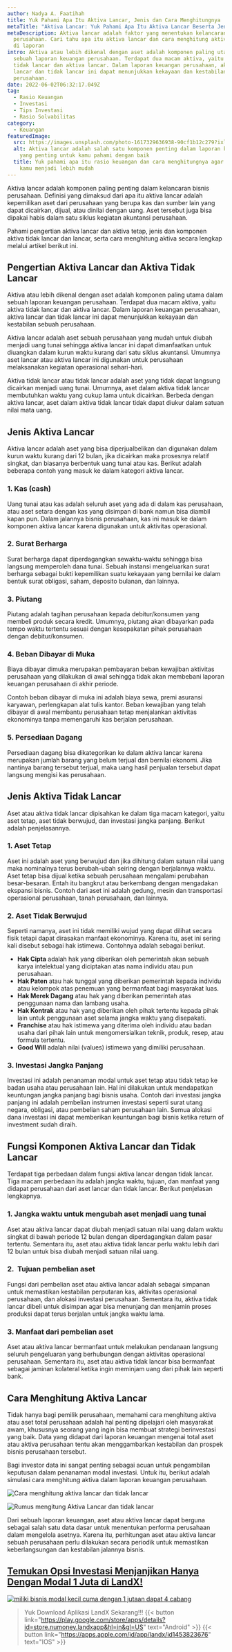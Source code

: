```yaml
---
author: Nadya A. Faatihah
title: Yuk Pahami Apa Itu Aktiva Lancar, Jenis dan Cara Menghitungnya
metaTitle: "Aktiva Lancar: Yuk Pahami Apa Itu Aktiva Lancar Beserta Jenisnya"
metaDescription: Aktiva lancar adalah faktor yang menentukan kelancaran bisnis
  perusahaan. Cari tahu apa itu aktiva lancar dan cara menghitung aktiva lancar
  di laporan
intro: Aktiva atau lebih dikenal dengan aset adalah komponen paling utama dalam
  sebuah laporan keuangan perusahaan. Terdapat dua macam aktiva, yaitu aktiva
  tidak lancar dan aktiva lancar. Dalam laporan keuangan perusahaan, aktiva
  lancar dan tidak lancar ini dapat menunjukkan kekayaan dan kestabilan sebuah
  perusahaan.
date: 2022-06-02T06:32:17.049Z
tag:
  - Rasio Keuangan
  - Investasi
  - Tips Investasi
  - Rasio Solvabilitas
category:
  - Keuangan
featuredImage:
  src: https://images.unsplash.com/photo-1617329636938-90cf1b12c279?ixlib=rb-1.2.1&ixid=MnwxMjA3fDB8MHxwaG90by1wYWdlfHx8fGVufDB8fHx8&auto=format&fit=crop&w=870&q=80
  alt: Aktiva lancar adalah salah satu komponen penting dalam laporan keuangan
    yang penting untuk kamu pahami dengan baik
  title: Yuk pahami apa itu rasio keuangan dan cara menghitungnya agar investasi
    kamu menjadi lebih mudah
---
```

Aktiva lancar adalah komponen paling penting dalam kelancaran bisnis perusahaan. Definisi yang dimaksud dari apa itu aktiva lancar adalah kepemilikan aset dari perusahaan yang berupa kas dan sumber lain yang dapat dicairkan, dijual, atau dinilai dengan uang. Aset tersebut juga bisa dipakai habis dalam satu siklus kegiatan akuntansi perusahaan.

Pahami pengertian aktiva lancar dan aktiva tetap, jenis dan komponen aktiva tidak lancar dan lancar, serta cara menghitung aktiva secara lengkap melalui artikel berikut ini.

## Pengertian Aktiva Lancar dan Aktiva Tidak Lancar

Aktiva atau lebih dikenal dengan aset adalah komponen paling utama dalam sebuah laporan keuangan perusahaan. Terdapat dua macam aktiva, yaitu aktiva tidak lancar dan aktiva lancar. Dalam laporan keuangan perusahaan, aktiva lancar dan tidak lancar ini dapat menunjukkan kekayaan dan kestabilan sebuah perusahaan. 

Aktiva lancar adalah aset sebuah perusahaan yang mudah untuk diubah menjadi uang tunai sehingga aktiva lancar ini dapat dimanfaatkan untuk diuangkan dalam kurun waktu kurang dari satu siklus akuntansi. Umumnya aset lancar atau aktiva lancar ini digunakan untuk perusahaan melaksanakan kegiatan operasional sehari-hari.

Aktiva tidak lancar atau tidak lancar adalah aset yang tidak dapat langsung dicairkan menjadi uang tunai. Umumnya, aset dalam aktiva tidak lancar membutuhkan waktu yang cukup lama untuk dicairkan. Berbeda dengan aktiva lancar, aset dalam aktiva tidak lancar tidak dapat diukur dalam satuan nilai mata uang.

## Jenis Aktiva Lancar

Aktiva lancar adalah aset yang bisa diperjualbelikan dan digunakan dalam kurun waktu kurang dari 12 bulan, jika dicairkan maka prosesnya relatif singkat, dan biasanya berbentuk uang tunai atau kas. Berikut adalah beberapa contoh yang masuk ke dalam kategori aktiva lancar.

### 1. Kas (cash) 

Uang tunai atau kas adalah seluruh aset yang ada di dalam kas perusahaan, atau aset setara dengan kas yang disimpan di bank namun bisa diambil kapan pun. Dalam jalannya bisnis perusahaan, kas ini masuk ke dalam komponen aktiva lancar karena digunakan untuk aktivitas operasional.  

### 2. Surat Berharga

Surat berharga dapat diperdagangkan sewaktu-waktu sehingga bisa langsung memperoleh dana tunai. Sebuah instansi mengeluarkan surat berharga sebagai bukti kepemilikan suatu kekayaan yang bernilai ke dalam bentuk surat obligasi, saham, deposito bulanan, dan lainnya.

### 3. Piutang

Piutang adalah tagihan perusahaan kepada debitur/konsumen yang membeli produk secara kredit. Umumnya, piutang akan dibayarkan pada tempo waktu tertentu sesuai dengan kesepakatan pihak perusahaan dengan debitur/konsumen.

### 4. Beban Dibayar di Muka

Biaya dibayar dimuka merupakan pembayaran beban kewajiban aktivitas perusahaan yang dilakukan di awal sehingga tidak akan membebani laporan keuangan perusahaan di akhir periode.

Contoh beban dibayar di muka ini adalah biaya sewa, premi asuransi karyawan, perlengkapan alat tulis kantor. Beban kewajiban yang telah dibayar di awal membantu perusahaan tetap menjalankan aktivitas ekonominya tanpa memengaruhi kas berjalan perusahaan. 

### 5. Persediaan Dagang

Persediaan dagang bisa dikategorikan ke dalam aktiva lancar karena merupakan jumlah barang yang belum terjual dan bernilai ekonomi. Jika nantinya barang tersebut terjual, maka uang hasil penjualan tersebut dapat langsung mengisi kas perusahaan. 

## Jenis Aktiva Tidak Lancar

Aset atau aktiva tidak lancar dipisahkan ke dalam tiga macam kategori, yaitu aset tetap, aset tidak berwujud, dan investasi jangka panjang. Berikut adalah penjelasannya.

### 1. Aset Tetap

Aset ini adalah aset yang berwujud dan jika dihitung dalam satuan nilai uang maka nominalnya terus berubah-ubah seiring dengan berjalannya waktu. Aset tetap bisa dijual ketika sebuah perusahaan mengalami perubahan besar-besaran. Entah itu bangkrut atau berkembang dengan mengadakan ekspansi bisnis. Contoh dari aset ini adalah gedung, mesin dan transportasi operasional perusahaan, tanah perusahaan, dan lainnya.

### 2. Aset Tidak Berwujud

Seperti namanya, aset ini tidak memiliki wujud yang dapat dilihat secara fisik tetapi dapat dirasakan manfaat ekonominya. Karena itu, aset ini sering kali disebut sebagai hak istimewa. Contohnya adalah sebagai berikut.

* **Hak Cipta** adalah hak yang diberikan oleh pemerintah akan sebuah karya intelektual yang diciptakan atas nama individu atau pun perusahaan.
* **Hak Paten** atau hak tunggal yang diberikan pemerintah kepada individu atau kelompok atas penemuan yang bermanfaat bagi masyarakat luas.
* **Hak Merek Dagang** atau hak yang diberikan pemerintah atas penggunaan nama dan lambang usaha.
* **Hak Kontrak** atau hak yang diberikan oleh pihak tertentu kepada pihak lain untuk penggunaan aset selama jangka waktu yang disepakati.
* **Franchise** atau hak istimewa yang diterima oleh individu atau badan usaha dari pihak lain untuk mengomersialkan teknik, produk, resep, atau formula tertentu.
* **Good Will** adalah nilai (values) istimewa yang dimiliki perusahaan.

### 3. Investasi Jangka Panjang

Investasi ini adalah penanaman modal untuk aset tetap atau tidak tetap ke badan usaha atau perusahaan lain. Hal ini dilakukan untuk mendapatkan keuntungan jangka panjang bagi bisnis usaha. Contoh dari investasi jangka panjang ini adalah pembelian instrumen investasi seperti surat utang negara, obligasi, atau pembelian saham perusahaan lain. Semua alokasi dana investasi ini dapat memberikan keuntungan bagi bisnis ketika return of investment sudah diraih.

## Fungsi Komponen Aktiva Lancar dan Tidak Lancar

Terdapat tiga perbedaan dalam fungsi aktiva lancar dengan tidak lancar. Tiga macam perbedaan itu adalah jangka waktu, tujuan, dan manfaat yang didapat perusahaan dari aset lancar dan tidak lancar. Berikut penjelasan lengkapnya.

### 1. Jangka waktu untuk mengubah aset menjadi uang tunai

Aset atau aktiva lancar dapat diubah menjadi satuan nilai uang dalam waktu singkat di bawah periode 12 bulan dengan diperdagangkan dalam pasar tertentu. Sementara itu, aset atau aktiva tidak lancar perlu waktu lebih dari 12 bulan untuk bisa diubah menjadi satuan nilai uang.

### 2.  Tujuan pembelian aset

Fungsi dari pembelian aset atau aktiva lancar adalah sebagai simpanan untuk memastikan kestabilan perputaran kas, aktivitas operasional perusahaan, dan alokasi investasi perusahaan. Sementara itu, aktiva tidak lancar dibeli untuk disimpan agar bisa menunjang dan menjamin proses produksi dapat terus berjalan untuk jangka waktu lama.

### 3. Manfaat dari pembelian aset

Aset atau aktiva lancar bermanfaat untuk melakukan pendanaan langsung seluruh pengeluaran yang berhubungan dengan aktivitas operasional perusahaan. Sementara itu, aset atau aktiva tidak lancar bisa bermanfaat sebagai jaminan kolateral ketika ingin meminjam uang dari pihak lain seperti bank.

## Cara Menghitung Aktiva Lancar

Tidak hanya bagi pemilik perusahaan, memahami cara menghitung aktiva atau aset total perusahaan adalah hal penting dipelajari oleh masyarakat awam, khususnya seorang yang ingin bisa membuat strategi berinvestasi yang baik. Data yang didapat dari laporan keuangan mengenai total aset atau aktiva perusahaan tentu akan menggambarkan kestabilan dan prospek bisnis perusahaan tersebut. 

Bagi investor data ini sangat penting sebagai acuan untuk pengambilan keputusan dalam penanaman modal investasi. Untuk itu, berikut adalah simulasi cara menghitung aktiva dalam laporan keuangan perusahaan.

![Cara menghitung aktiva lancar dan tidak lancar](https://media.discordapp.net/attachments/976381310857773066/981812374606610442/total_aktiva_lancar_PT_XYZ.PNG "Cara menghitung aktiva lancar")

![Rumus mengitung Aktiva Lancar dan tidak lancar ](https://media.discordapp.net/attachments/976381310857773066/981812374954725416/rumus_aktiva_lancar.PNG "rumus menghitung aktiva dan passiva")

Dari sebuah laporan keuangan, aset atau aktiva lancar dapat berguna sebagai salah satu data dasar untuk menentukan performa perusahaan dalam mengelola asetnya. Karena itu, perhitungan aset atau aktiva lancar sebuah perusahaan perlu dilakukan secara periodik untuk memastikan keberlangsungan dan kestabilan jalannya bisnis.

## [Temukan Opsi Investasi Menjanjikan Hanya Dengan Modal 1 Juta di LandX!](https://landx.id/project/?utm_source=Blog&utm_medium=organic+keyword&utm_campaign=blog&utm_id=Blog)

[![miliki bisnis modal kecil cuma dengan 1 jutaan dapat 4 cabang ](https://accountgram-production.sfo2.cdn.digitaloceanspaces.com/landx_ghost/2021/11/jadi-owner-bisnis-hanya-1-jutaan-dengan-cuan-yang-sangat-menjanjikan.png)](https://landx.id/project/?utm_source=Blog&utm_medium=organic+keyword&utm_campaign=blog&utm_id=Blog)

> Yuk Download Aplikasi LandX Sekarang!!!
> {{< button link="https://play.google.com/store/apps/details?id=store.numoney.landxapp&hl=in&gl=US" text="Android" >}}
> {{< button link="https://apps.apple.com/id/app/landx/id1453823676" text="IOS" >}}